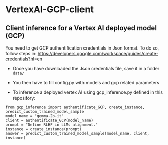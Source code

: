 # VertexAI-GCP-client
## Client inference for a Vertex AI deployed model (GCP)

You need to get GCP authentification credentials in Json format. To do so, follow steps in: https://developers.google.com/workspace/guides/create-credentials?hl=en

- Once you have downloaded the Json credentials file, save it in a folder `data/`

- You then have to fill config.py with models and gcp related parameters

- To inference a deployed vertex AI using gcp_inference.py defined in this repository:

```
from gcp_inference import authentificate_GCP, create_instance, predict_custom_trained_model_sample
model_name = "gemma-2b-it"
client = authentificate_GCP(model_name)
prompt = "Define RLHF in LLMs alignment."
instance = create_instance(prompt)
answer = predict_custom_trained_model_sample(model_name, client, instance)
```


